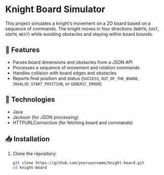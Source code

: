 # Knight Board Simulator

This project simulates a knight’s movement on a 2D board based on a sequence of commands. The knight moves in four directions (`NORTH`, `EAST`, `SOUTH`, `WEST`) while avoiding obstacles and staying within board bounds.

## 🚀 Features

- Parses board dimensions and obstacles from a JSON API
- Processes a sequence of movement and rotation commands
- Handles collision with board edges and obstacles
- Reports final position and status (`SUCCESS`, `OUT_OF_THE_BOARD`, `INVALID_START_POSITION`, or `GENERIC_ERROR`)

## 🧩 Technologies

- Java
- Jackson (for JSON processing)
- HTTPURLConnection (for fetching board and commands)

## 📥 Installation

1. Clone the repository:
   ```bash
   git clone https://github.com/yourusername/knight-board.git
   cd knight-board

